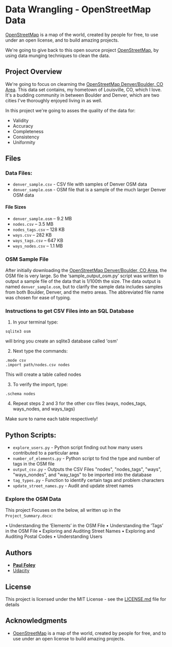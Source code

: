 # Data Wrangling - OpenStreetMap Data

[OpenStreetMap](https://www.openstreetmap.org) is a map of the world, created by people for free, to use under an open license, and to build amazing projects.

We're going to give back to this open source project [OpenStreetMap](https://www.openstreetmap.org/), by using data munging techniques to clean the data.


## Project Overview

We're going to focus on clearning the [OpenStreetMap Denver/Boulder, CO Area](https://mapzen.com/data/metro-extracts/metro/denver-boulder_colorado/). This data set contains, my hometown of Louisville, CO, which I love. It's a budding community in between Boulder and Denver, which are two cities I've thoroughly enjoyed living in as well. 

In this project we're going to asses the quality of the data for:

* Validity
* Accuracy
* Completeness
* Consistency
* Uniformity


## Files

### Data Files:

* `denver_sample.csv` - CSV file with samples of Denver OSM data
* `denver_sample.osm` - OSM file that is a sample of the much larger Denver OSM data

#### File Sizes

* `denver_sample.osm` – 9.2 MB
* `nodes.csv` – 3.5 MB
* `nodes_tags.csv` – 128 KB
* `ways.csv` – 282 KB
* `ways_tags.csv` – 647 KB
* `ways_nodes.csv` – 1.1 MB

### OSM Sample File

After initially downloading the [OpenStreetMap Denver/Boulder, CO Area](https://mapzen.com/data/metro-extracts/metro/denver-boulder_colorado/), the OSM file is very large. So the ‘sample_output_osm.py’ script was written to output a sample file of the data that is 1/100th the size. The data output is named `denver_sample.osm`, but to clarify the sample data includes samples from both Boulder, Denver, and the metro areas. The abbreviated file name was chosen for ease of typing.

### Instructions to get CSV Files into an SQL Database

1) In your terminal type:

`sqlite3 osm`

will bring you create an sqlite3 database called 'osm'

2) Next type the commands:

```
.mode csv
.import path/nodes.csv nodes
```

This will create a table called nodes

3) To verify the import, type:

`.schema nodes`

4) Repeat steps 2 and 3 for the other csv files (ways, nodes_tags, ways_nodes, and ways_tags)

Make sure to name each table respectively!


## Python Scripts:

* `explore_users.py` - Python script finding out how many users contributed to a particular area
* `number_of_elements.py` - Python script to find the type and number of tags in the OSM file
* `output_csv.py` - Outputs the CSV Files "nodes", "nodes_tags", "ways", "ways_nondes", and "way_tags" to be imported into the database
* `tag_types.py` - Function to identify certain tags and problem characters
* `update_street_names.py` - Audit and update street names

### Explore the OSM Data

This project Focuses on the below, all written up in the `Project_Summary.docx`:

• Understanding the ‘Elements’ in the OSM File
• Understanding the ‘Tags’ in the OSM File
• Exploring and Auditing Street Names
• Exploring and Auditing Postal Codes
• Understanding Users


## Authors

* **[Paul Foley](https://github.com/paulfoley)**
* [Udacity](https://www.udacity.com/)


## License

This project is licensed under the MIT License - see the [LICENSE.md](LICENSE.md) file for details


## Acknowledgments

* [OpenStreetMap](https://www.openstreetmap.org) is a map of the world, created by people for free, and to use under an open license to build amazing projects.
